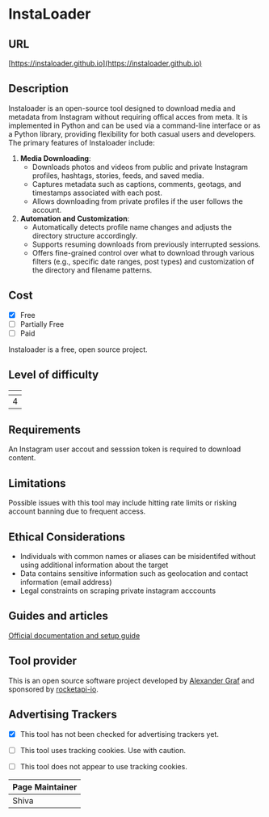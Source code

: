 # InstaLoader

## URL

[https://instaloader.github.io](https://instaloader.github.io)

## Description

Instaloader is an open-source tool designed to download media and metadata from Instagram without requiring offical acces from meta. It is implemented in Python and can be used via a command-line interface or as a Python library, providing flexibility for both casual users and developers. The primary features of Instaloader include:

1. **Media Downloading**:
   * Downloads photos and videos from public and private Instagram profiles, hashtags, stories, feeds, and saved media.&#x20;
   * Captures metadata such as captions, comments, geotags, and timestamps associated with each post.
   * Allows downloading from private profiles if the user follows the account.
2. **Automation and Customization**:
   * Automatically detects profile name changes and adjusts the directory structure accordingly.
   * Supports resuming downloads from previously interrupted sessions.
   * Offers fine-grained control over what to download through various filters (e.g., specific date ranges, post types) and customization of the directory and filename patterns.&#x20;

## Cost

* [x] Free
* [ ] Partially Free
* [ ] Paid

Instaloader is a free, open source project.&#x20;

## Level of difficulty

<table><thead><tr><th data-type="rating" data-max="5"></th></tr></thead><tbody><tr><td>4</td></tr></tbody></table>

## Requirements

An Instagram user accout and sesssion token is required to download content.&#x20;

## Limitations

Possible issues with this tool may include hitting rate limits or risking account banning due to frequent access.

## Ethical Considerations

* Individuals with common names or aliases can be misidentifed without using additional information about the target
* Data contains sensitive information such as geolocation and contact information (email address)&#x20;
* Legal constraints on scraping private instagram acccounts&#x20;

## Guides and articles

[Official documentation and setup guide](https://instaloader.github.io/)

## Tool provider

This is an open source software project developed by [Alexander Graf](https://github.com/aandergr) and sponsored by [rocketapi-io](https://github.com/rocketapi-io).

## Advertising Trackers

* [x] This tool has not been checked for advertising trackers yet.
* [ ] This tool uses tracking cookies. Use with caution.
* [ ] This tool does not appear to use tracking cookies.



| Page Maintainer |
| --------------- |
| Shiva           |
